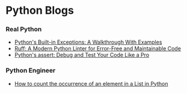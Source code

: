 # Python Blogs

### Real Python

- [Python's Built-in Exceptions: A Walkthrough With Examples](https://realpython.com/python-built-in-exceptions/)
- [Ruff: A Modern Python Linter for Error-Free and Maintainable Code](https://realpython.com/ruff-python/)
- [Python's assert: Debug and Test Your Code Like a Pro](https://realpython.com/python-assert-statement/)

### Python Engineer

- [How to count the occurrence of an element in a List in Python](https://www.python-engineer.com/posts/count-element-list/)
